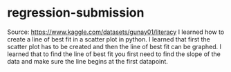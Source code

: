 # regression-submission
Source: https://www.kaggle.com/datasets/gunay01/literacy
I learned how to create a line of best fit in a scatter plot in python. I learned that first the scatter plot has to be created and then the line of best fit can be graphed. I learned that to find the line of best fit you first need to find the slope of the data and make sure the line begins at the first datapoint. 
